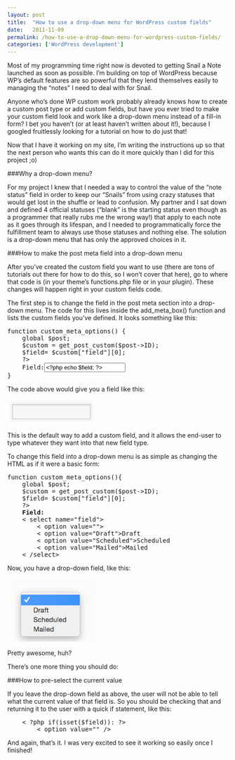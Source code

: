 ```yaml
---
layout: post
title:  "How to use a drop-down menu for WordPress custom fields"
date:   2011-11-09
permalink: /how-to-use-a-drop-down-menu-for-wordpress-custom-fields/
categories: ['WordPress development']
---
```


Most of my programming time right now is devoted to getting Snail a Note launched as soon as possible. I’m building on top of WordPress because WP’s default features are so powerful that they lend themselves easily to managing the “notes” I need to deal with for Snail.

Anyone who’s done WP custom work probably already knows how to create a custom post type or add custom fields, but have you ever tried to make your custom field look and work like a drop-down menu instead of a fill-in form? I bet you haven’t (or at least haven’t written about it!), because I googled fruitlessly looking for a tutorial on how to do just that!

Now that I have it working on my site, I’m writing the instructions up so that the next person who wants this can do it more quickly than I did for this project ;o)

###Why a drop-down menu?

For my project I knew that I needed a way to control the value of the “note status” field in order to keep our “Snails” from using crazy statuses that would get lost in the shuffle or lead to confusion. My partner and I sat down and defined 4 official statuses (“blank” is the starting status even though as a programmer that really rubs me the wrong way!) that apply to each note as it goes through its lifespan, and I needed to programmatically force the fulfillment team to always use those statuses and nothing else. The solution is a drop-down menu that has only the approved choices in it.

###How to make the post meta field into a drop-down menu

After you’ve created the custom field you want to use (there are tons of tutorials out there for how to do this, so I won’t cover that here), go to where that code is (in your theme’s functions.php file or in your plugin). These changes will happen right in your custom fields code.

The first step is to change the field in the post meta section into a drop-down menu. The code for this lives inside the add_meta_box() function and lists the custom fields you’ve defined. It looks something like this:

<pre>
function custom_meta_options() {
    global $post;  
	$custom = get_post_custom($post->ID);  
	$field= $custom["field"][0];  
	?>  
	Field:<input name="field" value="<?php echo $field; ?>" />  
}
</pre>

The code above would give you a field like this:

<img src="/images/field.png" style="width:200px">

This is the default way to add a custom field, and it allows the end-user to type whatever they want into that new field type.

To change this field into a drop-down menu is as simple as changing the HTML as if it were a basic form:

<pre>
function custom_meta_options(){
	global $post;
	$custom = get_post_custom($post->ID);
	$field= $custom["field"][0];
	?>
	<strong><label>Field:</label></strong>
	< select name="field">
		< option value=""></option>
		< option value="Draft">Draft</option>
		< option value="Scheduled">Scheduled</option>
		< option value="Mailed">Mailed</option>
	< /select>
</pre>

Now, you have a drop-down field, like this:

<img src="/images/selected-dropdown.png" style="width:200px">

Pretty awesome, huh?

There’s one more thing you should do:

###How to pre-select the current value

If you leave the drop-down field as above, the user will not be able to tell what the current value of that field is. So you should be checking that and returning it to the user with a quick if statement, like this:

<pre>
	< ?php if(isset($field)): ?>
		< option value="<?php echo $field; ?>" /><?php echo $field; ?></option>
</pre>

And again, that’s it. I was very excited to see it working so easily once I finished!